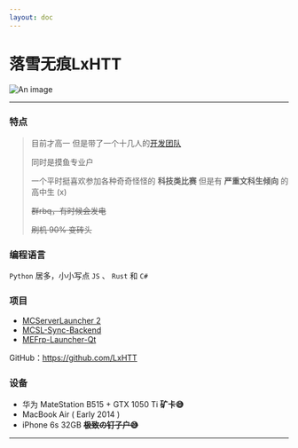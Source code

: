 ```yaml
---
layout: doc
---
```

# 落雪无痕LxHTT <Badge type="warning" text="QtWidgets 狂热爱好者" />

![An image](http://q1.qlogo.cn/g?b=qq&nk=3395314362&s=160)
___

### 特点

> 目前才高一
> 但是带了一个十几人的[开发团队](https://github.com/MCSLTeam)
>
> 同时是摸鱼专业户
>
> 一个平时挺喜欢参加各种奇奇怪怪的 **科技类比赛** 但是有 **严重文科生倾向** 的高中生 (x)
>
> ~~群rbq，有时候会发电~~
>
> ~~刷机 90% 变砖头~~

### 编程语言

`Python` 居多，小小写点 `JS` 、 `Rust` 和 `C#`

### 项目

- [MCServerLauncher 2](https://mcsl.com.cn) <Badge type="info" text="基于 PyQt5 的MC开服器" />
- [MCSL-Sync-Backend](https://github.com/MCSLTeam/MCSL-Sync-Backend) <Badge type="info" text="MC 服务器核心镜像同步后端" /> <Badge type="warning" text="不做性能优化不罢休了" />
- [MEFrp-Launcher-Qt](https://github.com/LxHTT/MEFrp-Launcher-Qt)

GitHub：<https://github.com/LxHTT>

### 设备

- 华为 MateStation B515 + GTX 1050 Ti **矿卡😅**
- MacBook Air ( Early 2014 )
- iPhone 6s 32GB ~~**极致の钉子户😅**~~

___
